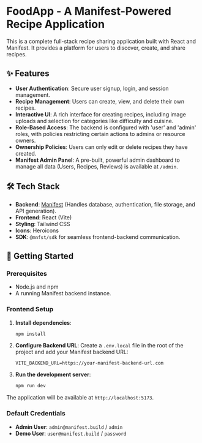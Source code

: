 # FoodApp - A Manifest-Powered Recipe Application

This is a complete full-stack recipe sharing application built with React and Manifest. It provides a platform for users to discover, create, and share recipes.

## ✨ Features

- **User Authentication**: Secure user signup, login, and session management.
- **Recipe Management**: Users can create, view, and delete their own recipes.
- **Interactive UI**: A rich interface for creating recipes, including image uploads and selection for categories like difficulty and cuisine.
- **Role-Based Access**: The backend is configured with 'user' and 'admin' roles, with policies restricting certain actions to admins or resource owners.
- **Ownership Policies**: Users can only edit or delete recipes they have created.
- **Manifest Admin Panel**: A pre-built, powerful admin dashboard to manage all data (Users, Recipes, Reviews) is available at `/admin`.

## 🛠️ Tech Stack

- **Backend**: [Manifest](https://www.mnfst.io/) (Handles database, authentication, file storage, and API generation).
- **Frontend**: React (Vite)
- **Styling**: Tailwind CSS
- **Icons**: Heroicons
- **SDK**: `@mnfst/sdk` for seamless frontend-backend communication.

## 🚀 Getting Started

### Prerequisites

- Node.js and npm
- A running Manifest backend instance.

### Frontend Setup

1.  **Install dependencies**:
    ```bash
    npm install
    ```

2.  **Configure Backend URL**:
    Create a `.env.local` file in the root of the project and add your Manifest backend URL:
    ```
    VITE_BACKEND_URL=https://your-manifest-backend-url.com
    ```

3.  **Run the development server**:
    ```bash
    npm run dev
    ```

The application will be available at `http://localhost:5173`.

### Default Credentials

- **Admin User**: `admin@manifest.build` / `admin`
- **Demo User**: `user@manifest.build` / `password`
